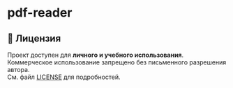# pdf-reader

## 📄 Лицензия

Проект доступен для **личного и учебного использования**.  
Коммерческое использование запрещено без письменного разрешения автора.  
См. файл [LICENSE](LICENSE) для подробностей.
